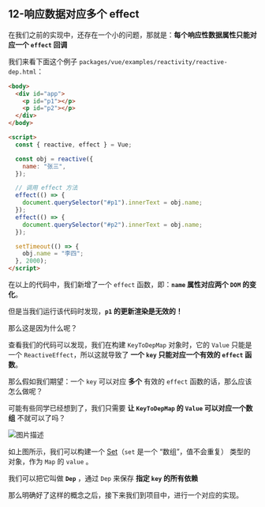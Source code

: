 ## 12-响应数据对应多个 effect

在我们之前的实现中，还存在一个小的问题，那就是：**每个响应性数据属性只能对应一个 `effect` 回调**

我们来看下面这个例子 `packages/vue/examples/reactivity/reactive-dep.html`：

```html
<body>
  <div id="app">
    <p id="p1"></p>
    <p id="p2"></p>
  </div>
</body>

<script>
  const { reactive, effect } = Vue;

  const obj = reactive({
    name: "张三",
  });

  // 调用 effect 方法
  effect(() => {
    document.querySelector("#p1").innerText = obj.name;
  });
  effect(() => {
    document.querySelector("#p2").innerText = obj.name;
  });

  setTimeout(() => {
    obj.name = "李四";
  }, 2000);
</script>
```

在以上的代码中，我们新增了一个 `effect` 函数，即：**`name` 属性对应两个 `DOM` 的变化**。

但是当我们运行该代码时发现，**`p1` 的更新渲染是无效的！**

那么这是因为什么呢？

查看我们的代码可以发现，我们在构建 `KeyToDepMap` 对象时，它的 `Value` 只能是一个 `ReactiveEffect`，所以这就导致了 **一个 `key` 只能对应一个有效的 `effect` 函数**。

那么假如我们期望：一个 `key` 可以对应 **多个** 有效的 `effect` 函数的话，那么应该怎么做呢？

可能有些同学已经想到了，我们只需要 **让 `KeyToDepMap` 的 `Value` 可以对应一个数组** 不就可以了吗？

![图片描述](https://qn.huat.xyz/mac/202403022051661.jpg)

如上图所示，我们可以构建一个 [Set](https://developer.mozilla.org/zh-CN/docs/Web/JavaScript/Reference/Global_Objects/Set)（`set` 是一个 “数组”，值不会重复） 类型的对象，作为 `Map` 的 `value` 。

我们可以把它叫做 **`Dep`** ，通过 `Dep` 来保存 **指定 `key` 的所有依赖**

那么明确好了这样的概念之后，接下来我们到项目中，进行一个对应的实现。
